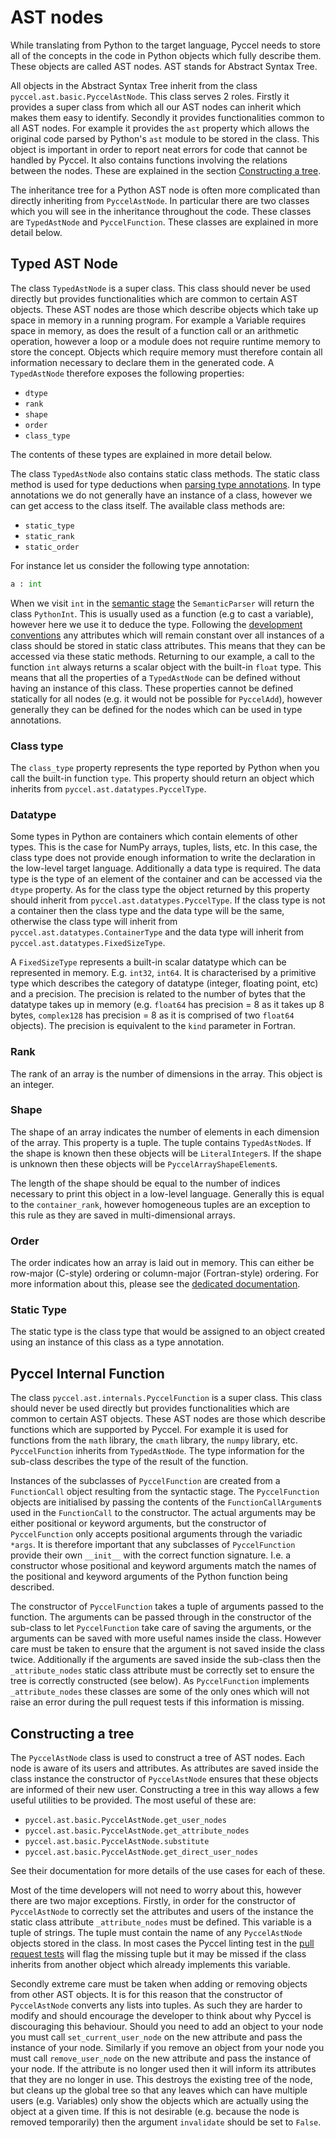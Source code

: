 # AST nodes

While translating from Python to the target language, Pyccel needs to store all of the concepts in the code in Python objects which fully describe them. These objects are called AST nodes. AST stands for Abstract Syntax Tree.

All objects in the Abstract Syntax Tree inherit from the class `pyccel.ast.basic.PyccelAstNode`. This class serves 2 roles. Firstly it provides a super class from which all our AST nodes can inherit which makes them easy to identify. Secondly it provides functionalities common to all AST nodes. For example it provides the `ast` property which allows the original code parsed by Python's `ast` module to be stored in the class. This object is important in order to report neat errors for code that cannot be handled by Pyccel. It also contains functions involving the relations between the nodes. These are explained in the section [Constructing a tree](#Constructing-a-tree).

The inheritance tree for a Python AST node is often more complicated than directly inheriting from `PyccelAstNode`. In particular there are two classes which you will see in the inheritance throughout the code. These classes are `TypedAstNode` and `PyccelFunction`. These classes are explained in more detail below.

## Typed AST Node

The class `TypedAstNode` is a super class. This class should never be used directly but provides functionalities which are common to certain AST objects. These AST nodes are those which describe objects which take up space in memory in a running program. For example a Variable requires space in memory, as does the result of a function call or an arithmetic operation, however a loop or a module does not require runtime memory to store the concept. Objects which require memory must therefore contain all information necessary to declare them in the generated code. A `TypedAstNode` therefore exposes the following properties:
-   `dtype`
-   `rank`
-   `shape`
-   `order`
-   `class_type`

The contents of these types are explained in more detail below.

The class `TypedAstNode` also contains static class methods. The static class method is used for type deductions when [parsing type annotations](./type_inference.md). In type annotations we do not generally have an instance of a class, however we can get access to the class itself. The available class methods are:
-   `static_type`
-   `static_rank`
-   `static_order`

For instance let us consider the following type annotation:
```python
a : int
```
When we visit `int` in the [semantic stage](./semantic_stage.md) the `SemanticParser` will return the class `PythonInt`. This is usually used as a function (e.g to cast a variable), however here we use it to deduce the type. Following the [development conventions](./development_conventions.md#Class-variables-vs.-Instance-variables) any attributes which will remain constant over all instances of a class should be stored in static class attributes. This means that they can be accessed via these static methods. Returning to our example, a call to the function `int` always returns a scalar object with the built-in `float` type. This means that all the properties of a `TypedAstNode` can be defined without having an instance of this class. These properties cannot be defined statically for all nodes (e.g. it would not be possible for `PyccelAdd`), however generally they can be defined for the nodes which can be used in type annotations.

### Class type

The `class_type` property represents the type reported by Python when you call the built-in function `type`. This property should return an object which inherits from `pyccel.ast.datatypes.PyccelType`.

### Datatype

Some types in Python are containers which contain elements of other types. This is the case for NumPy arrays, tuples, lists, etc. In this case, the class type does not provide enough information to write the declaration in the low-level target language. Additionally a data type is required. The data type is the type of an element of the container and can be accessed via the `dtype` property. As for the class type the object returned by this property should inherit from `pyccel.ast.datatypes.PyccelType`. If the class type is not a container then the class type and the data type will be the same, otherwise the class type will inherit from `pyccel.ast.datatypes.ContainerType` and the data type will inherit from `pyccel.ast.datatypes.FixedSizeType`.

A `FixedSizeType` represents a built-in scalar datatype which can be represented in memory. E.g. `int32`, `int64`. It is characterised by a primitive type which describes the category of datatype (integer, floating point, etc) and a precision. The precision is related to the number of bytes that the datatype takes up in memory (e.g. `float64` has precision = 8 as it takes up 8 bytes, `complex128` has precision = 8 as it is comprised of two `float64` objects). The precision is equivalent to the `kind` parameter in Fortran.

### Rank

The rank of an array is the number of dimensions in the array. This object is an integer.

### Shape

The shape of an array indicates the number of elements in each dimension of the array. This property is a tuple. The tuple contains `TypedAstNode`s. If the shape is known then these objects will be `LiteralInteger`s. If the shape is unknown then these objects will be `PyccelArrayShapeElement`s.

The length of the shape should be equal to the number of indices necessary to print this object in a low-level language. Generally this is equal to the `container_rank`, however homogeneous tuples are an exception to this rule as they are saved in multi-dimensional arrays.

### Order

The order indicates how an array is laid out in memory. This can either be row-major (C-style) ordering or column-major (Fortran-style) ordering. For more information about this, please see the [dedicated documentation](./order_docs.md).

### Static Type

The static type is the class type that would be assigned to an object created using an instance of this class as a type annotation.

## Pyccel Internal Function

The class `pyccel.ast.internals.PyccelFunction` is a super class. This class should never be used directly but provides functionalities which are common to certain AST objects. These AST nodes are those which describe functions which are supported by Pyccel. For example it is used for functions from the `math` library, the `cmath` library, the `numpy` library, etc. `PyccelFunction` inherits from `TypedAstNode`. The type information for the sub-class describes the type of the result of the function.

Instances of the subclasses of `PyccelFunction` are created from a `FunctionCall` object resulting from the syntactic stage. The `PyccelFunction` objects are initialised by passing the contents of the `FunctionCallArgument`s used in the `FunctionCall` to the constructor. The actual arguments may be either positional or keyword arguments, but the constructor of `PyccelFunction` only accepts positional arguments through the variadic `*args`. It is therefore important that any subclasses of `PyccelFunction` provide their own `__init__` with the correct function signature. I.e. a constructor whose positional and keyword arguments match the names of the positional and keyword arguments of the Python function being described.

The constructor of `PyccelFunction` takes a tuple of arguments passed to the function. The arguments can be passed through in the constructor of the sub-class to let `PyccelFunction` take care of saving the arguments, or the arguments can be saved with more useful names inside the class. However care must be taken to ensure that the argument is not saved inside the class twice. Additionally if the arguments are saved inside the sub-class then the `_attribute_nodes` static class attribute must be correctly set to ensure the tree is correctly constructed (see below). As `PyccelFunction` implements `_attribute_nodes` these classes are some of the only ones which will not raise an error during the pull request tests if this information is missing.

## Constructing a tree

The `PyccelAstNode` class is used to construct a tree of AST nodes. Each node is aware of its users and attributes. As attributes are saved inside the class instance the constructor of `PyccelAstNode` ensures that these objects are informed of their new user. Constructing a tree in this way allows a few useful utilities to be provided. The most useful of these are:
-   `pyccel.ast.basic.PyccelAstNode.get_user_nodes`
-   `pyccel.ast.basic.PyccelAstNode.get_attribute_nodes`
-   `pyccel.ast.basic.PyccelAstNode.substitute`
-   `pyccel.ast.basic.PyccelAstNode.get_direct_user_nodes`

See their documentation for more details of the use cases for each of these.

Most of the time developers will not need to worry about this, however there are two major exceptions. Firstly, in order for the constructor of `PyccelAstNode` to correctly set the attributes and users of the instance the static class attribute `_attribute_nodes` must be defined. This variable is a tuple of strings. The tuple must contain the name of any `PyccelAstNode` objects stored in the class. In most cases the Pyccel linting test in the [pull request tests](./review_process.md) will flag the missing tuple but it may be missed if the class inherits from another object which already implements this variable.

Secondly extreme care must be taken when adding or removing objects from other AST objects. It is for this reason that the constructor of `PyccelAstNode` converts any lists into tuples. As such they are harder to modify and should encourage the developer to think about why Pyccel is discouraging this behaviour. Should you need to add an object to your node you must call `set_current_user_node` on the new attribute and pass the instance of your node. Similarly if you remove an object from your node you must call `remove_user_node` on the new attribute and pass the instance of your node. If the attribute is no longer used then it will inform its attributes that they are no longer in use. This destroys the existing tree of the node, but cleans up the global tree so that any leaves which can have multiple users (e.g. Variables) only show the objects which are actually using the object at a given time. If this is not desirable (e.g. because the node is removed temporarily) then the argument `invalidate` should be set to `False`.
